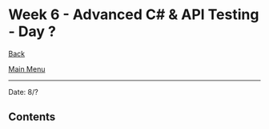 # Week 6 - Advanced C# & API Testing - Day ?

[Back](/Week_6)

[Main Menu](/README.md)

---
Date: 8/?

## Contents

